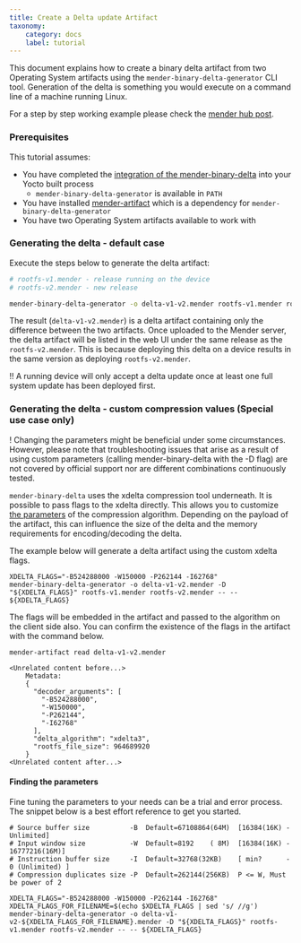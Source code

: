 ```yaml
---
title: Create a Delta update Artifact
taxonomy:
    category: docs
    label: tutorial
---
```



This document explains how to create a binary delta artifact from two Operating System artifacts using the `mender-binary-delta-generator` CLI tool.
Generation of the delta is something you would execute on a command line of a machine running Linux.

For a step by step working example please check the [mender hub post](https://hub.mender.io/t/robust-delta-update-rootfs/1144).


### Prerequisites

This tutorial assumes:

* You have completed the [integration of the mender-binary-delta](../../05.Operating-System-updates-Yocto-Project/05.Customize-Mender/01.Delta-update-support/docs.md) into your Yocto built process
    * `mender-binary-delta-generator` is available in `PATH`
* You have installed [mender-artifact](../../10.Downloads/docs.md#mender-artifact) which is a dependency for `mender-binary-delta-generator`
* You have two Operating System artifacts available to work with


### Generating the delta - default case

Execute the steps below to generate the delta artifact:

```bash
# rootfs-v1.mender - release running on the device
# rootfs-v2.mender - new release

mender-binary-delta-generator -o delta-v1-v2.mender rootfs-v1.mender rootfs-v2.mender
```

The result (`delta-v1-v2.mender`) is a delta artifact containing only the difference between the two artifacts. Once uploaded to the Mender server, the delta artifact will be listed in the web UI under the same release as the `rootfs-v2.mender`. This is because deploying this delta on a device results in the same version as deploying `rootfs-v2.mender`.


!! A running device will only accept a delta update once at least one full system update has been deployed first.

### Generating the delta - custom compression values (Special use case only)

! Changing the parameters might be beneficial under some circumstances. However, please note that troubleshooting issues that arise as a result of using custom parameters (calling mender-binary-delta with the -D flag) are not covered by official support nor are different combinations continuously tested.

`mender-binary-delta` uses the xdelta compression tool underneath.
It is possible to pass flags to the xdelta directly.
This allows you to customize [the parameters](https://github.com/jmacd/xdelta/blob/wiki/TuningMemoryBudget.md#source-buffer-size) of the compression algorithm.
Depending on the payload of the artifact, this can influence the size of the delta and the memory requirements for encoding/decoding the delta.

The example below will generate a delta artifact using the custom xdelta flags.

```
XDELTA_FLAGS="-B524288000 -W150000 -P262144 -I62768"
mender-binary-delta-generator -o delta-v1-v2.mender -D "${XDELTA_FLAGS}" rootfs-v1.mender rootfs-v2.mender -- -- ${XDELTA_FLAGS}
```

The flags will be embedded in the artifact and passed to the algorithm on the client side also.
You can confirm the existence of the flags in the artifact with the command below.

```
mender-artifact read delta-v1-v2.mender

<Unrelated content before...>
    Metadata:
	{
	  "decoder_arguments": [
	    "-B524288000",
	    "-W150000",
	    "-P262144",
	    "-I62768"
	  ],
	  "delta_algorithm": "xdelta3",
	  "rootfs_file_size": 964689920
	}
<Unrelated content after...>
```


#### Finding the parameters

Fine tuning the parameters to your needs can be a trial and error process.
The snippet below is a best effort reference to get you started.

```
# Source buffer size          -B  Default=67108864(64M)  [16384(16K) - Unlimited]
# Input window size           -W  Default=8192    ( 8M)  [16384(16K) - 16777216(16M)]
# Instruction buffer size     -I  Default=32768(32KB)    [ min?      - 0 (Unlimited) ]
# Compression duplicates size -P  Default=262144(256KB)  P <= W, Must be power of 2

XDELTA_FLAGS="-B524288000 -W150000 -P262144 -I62768"
XDELTA_FLAGS_FOR_FILENAME=$(echo $XDELTA_FLAGS | sed 's/ //g')
mender-binary-delta-generator -o delta-v1-v2-${XDELTA_FLAGS_FOR_FILENAME}.mender -D "${XDELTA_FLAGS}" rootfs-v1.mender rootfs-v2.mender -- -- ${XDELTA_FLAGS}
```
